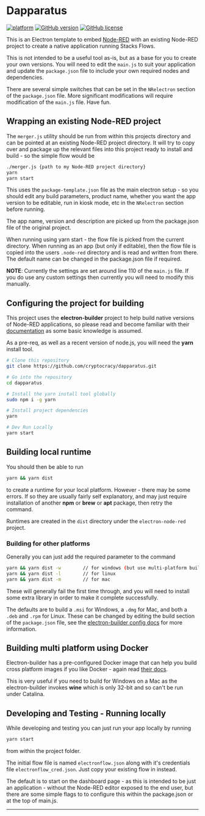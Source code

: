 # Dapparatus

[![platform](https://img.shields.io/badge/platform-Node--RED-red)](https://nodered.org)
[![GitHub version](https://badge.fury.io/gh/dceejay%2Felectron-node-red.svg)](https://badge.fury.io/gh/dceejay%2Felectron-node-red)
[![GitHub license](https://img.shields.io/github/license/dceejay/electron-node-red.svg)](https://github.com/dceejay/electron-node-red/blob/master/LICENSE)

This is an Electron template to embed [Node-RED](https://nodered.org) with an existing Node-RED project to create a native application running Stacks Flows.

This is not intended to be a useful tool as-is, but as a base for you to create your own versions. You will need to edit the `main.js` to suit your application and update the `package.json` file to include your own required nodes and dependencies.

There are several simple switches that can be set in the `NRelectron` section of
the `package.json` file. More significant modifications will require modification
of the `main.js` file. Have fun.

## Wrapping an existing Node-RED project

The `merger.js` utility should be run from within this projects directory and can be pointed at
an existing Node-RED project directory. It will try to copy over and package up the
relevant files into this project ready to install and build - so the simple flow would be

```bash
./merger.js {path to my Node-RED project directory}
yarn
yarn start
```

This uses the `package-template.json` file as the main electron setup - so you should edit any
build parameters, product name, whether you want the app version to be editable, run in kiosk mode, etc in the `NRelectron` section before running.

The app name, version and description are picked up from the package.json file of the original project.

When running using yarn start - the flow file is picked from the current directory. When running as an app (but only if editable), then the flow file is copied into the users `.node-red` directory and is read and written from there. The default name can be changed in the package.json file if required.

**NOTE**: Currently the settings are set around line 110 of the `main.js` file. If you do use any
custom settings then currently you will need to modify this manually.

## Configuring the project for building

This project uses the **electron-builder** project to help build native versions
of Node-RED applications, so please read and become familiar with their
[documentation](https://www.electron.build/) as some basic knowledge is assumed.

As a pre-req, as well as a recent version of node.js, you will need the **yarn** install tool.

```bash
# Clone this repository
git clone https://github.com/cryptocracy/dapparatus.git

# Go into the repository
cd dapparatus

# Install the yarn install tool globally
sudo npm i -g yarn

# Install project dependencies
yarn

# Dev Run Locally
yarn start
```

## Building local runtime

You should then be able to run

```bash
yarn && yarn dist
```

to create a runtime for your local platform.
However - there may be some errors. If so they are usually fairly self explanatory,
and may just require installation of another **npm** or **brew** or **apt** package,
then retry the command.

Runtimes are created in the `dist` directory under the `electron-node-red` project.

### Building for other platforms

Generally you can just add the required parameter to the command

```bash
yarn && yarn dist -w        // for windows (but use multi-platform builder below for building on Mac Catalina)
yarn && yarn dist -l        // for linux
yarn && yarn dist -m        // for mac
```

These will generally fail the first time through, and you will need to install some extra library in order to make it
complete successfully.

The defaults are to build a `.msi` for Windows, a `.dmg` for Mac, and both a `.deb` and `.rpm` for Linux.
These can be changed by editing the build section of the `package.json` file, see the
[electron-builder config docs](https://www.electron.build/configuration/configuration) for more information.

## Building multi platform using Docker

Electron-builder has a pre-configured Docker image that can help you build cross platform
images if you like Docker - again read [their docs](https://www.electron.build/multi-platform-build#build-electron-app-using-docker-on-a-local-machine).

This is very useful if you need to build for Windows on a Mac as the electron-builder invokes **wine** which is only 32-bit and so can't be run under Catalina.

## Developing and Testing - Running locally

While developing and testing you can just run your app locally by running

```bash
yarn start
```

from within the project folder.

The initial flow file is named `electronflow.json` along with it's credentials file
`electronflow_cred.json`. Just copy your existing flow in instead.

The default is to start on the dashboard page - as this is intended to be just an application - without the Node-RED editor exposed to the end user, but there are some simple flags to
to configure this within the package.json or at the top of main.js.

---
